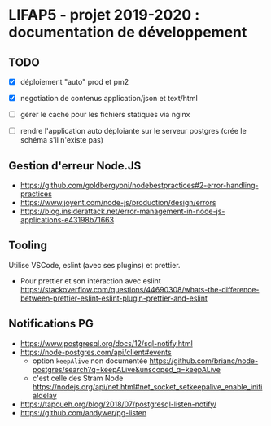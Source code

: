 LIFAP5 - projet 2019-2020 : documentation de développement
==========================================================


TODO
----

* [X] déploiement "auto" prod et pm2
* [X] negotiation de contenus application/json et text/html
* [ ] gérer le cache pour les fichiers statiques via nginx
* [ ] rendre l'application auto déploiante sur le serveur postgres (crée le schéma s'il n'existe pas)



Gestion d'erreur Node.JS
------------------------

* <https://github.com/goldbergyoni/nodebestpractices#2-error-handling-practices>
* <https://www.joyent.com/node-js/production/design/errors>
* <https://blog.insiderattack.net/error-management-in-node-js-applications-e43198b71663>

Tooling
-------

Utilise VSCode, eslint (avec ses plugins) et prettier.

* Pour prettier et son intéraction avec eslint <https://stackoverflow.com/questions/44690308/whats-the-difference-between-prettier-eslint-eslint-plugin-prettier-and-eslint>

Notifications PG
----------------

 * <https://www.postgresql.org/docs/12/sql-notify.html>
 * <https://node-postgres.com/api/client#events>
   * option `keepAlive` non documentée <https://github.com/brianc/node-postgres/search?q=keepALive&unscoped_q=keepALive>
   * c'est celle des Stram Node <https://nodejs.org/api/net.html#net_socket_setkeepalive_enable_initialdelay>
 * <https://tapoueh.org/blog/2018/07/postgresql-listen-notify/>
 * <https://github.com/andywer/pg-listen>